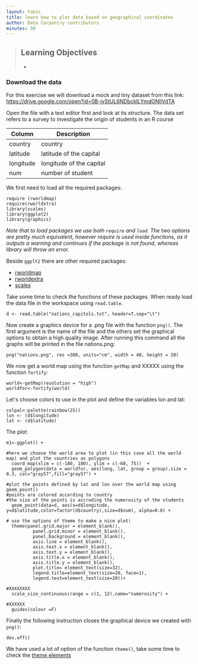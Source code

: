 ```yaml
---
layout: topic
title: learn how to plot data based on geographical coordinates 
author: Data Carpentry contributors
minutes: 30
---
```

> ## Learning Objectives
> *  

### Download the data

For this exercise we will download a mock and tiny dataset from this link: 
https://drive.google.com/open?id=0B-jyStUL6NDbcklLYmdONllVdTA

Open the file with a text editor first and look at its structure. 
The data set refers to a survey to investigate the origin of students in an R course

| Column      | Description               |
|-------------|---------------------------|
|country      | country                   |
|latitude     | latitude of the capital   |
|longitude    | longitude of the capital  |
|num          | number of student         | 


We first need to load all the required packages: 

```
require (rworldmap)
require(rworldxtra)
library(scales)
library(ggplot2)
library(graphics)
```

*Note that to load packages we use both `require` and `load`. The two options are pretty much equivalent, however require is used inside functions, as it outputs a warning and continues if the package is not found, whereas library will throw an error.*

Beside `ggplt2` there are other required packages:  

- [rworldmap](https://cran.r-project.org/web/packages/rworldmap/index.html) 
- [rworldextra](https://cran.r-project.org/web/packages/rworldmap/index.html)
- [scales](https://cran.r-project.org/web/packages/scales/index.html)

Take some time to check the functions of these packages. When ready load the data file in the workspace using `read.table`.

```
d <- read.table("nations_capitols.txt", header=T,sep="\t")
```
Now create a graphics device for a .png file with the function `png()`. The first argument is the name of the file and the others set the graphical options to obtain a high quality image. After running this command all the graphs will be printed in the file nations.png: 

```
png("nations.png", res =300, units="cm", width = 40, height = 20)
```

We now get a world map using the function `getMap`  and XXXXX using the function `fortify`:  

```
world<-getMap(resolution = "high")  
worldfor<-fortify(world)
```

Let's choose colors to use in the plot and define the variables lon and lat: 

```
colpal<-palette(rainbow(25))
lon <- (d$longitude)
lat <- (d$latitude)
```
The plot: 

```
m1<-ggplot() +

#here we choose the world area to plot (in this case all the world map) and plot the countries as polygons
  coord_map(xlim = c(-180, 180), ylim = c(-60, 75))  +
  geom_polygon(data = worldfor, aes(long, lat, group = group),size = 0.3, col="gray57",fill="gray57") +

#plot the points defined by lat and lon over the world map using geom_point()
#points are colored according to country 
#the size of the points is accroding the numerosity of the students  
  geom_point(data=d, aes(x=d$longitude, y=d$latitude,color=factor(d$country),size=d$num), alpha=0.6) +

# use the options of theme to make a nice plot! 
  theme(panel.grid.major = element_blank(),
          panel.grid.minor = element_blank(),
          panel.background = element_blank(),
          axis.line = element_blank(),
          axis.text.x = element_blank(),
          axis.text.y = element_blank(),
          axis.title.x = element_blank(),
          axis.title.y = element_blank(),
          plot.title= element_text(size=32),
          legend.title=element_text(size=20, face=1),
          legend.text=element_text(size=20))+

#XXXXXXXX  
  scale_size_continuous(range = c(1, 12),name="numerosity") +

#XXXXXX
  guides(colour =F)
```
Finally the following instruction closes the graphical device we created with `png()`:  

```
dev.off()
```
We have used a lot of option of the function `theme()`, take some time to check the [theme elements](http://docs.ggplot2.org/current/theme.html) 
